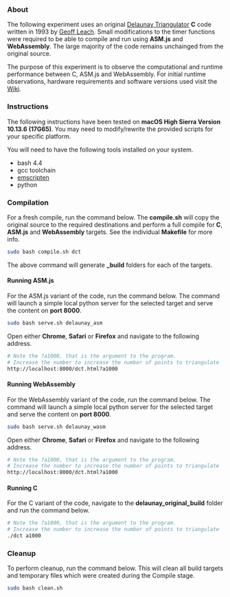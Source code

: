 ### About

The following experiment uses an original [Delaunay Triangulator](https://en.wikipedia.org/wiki/Delaunay_triangulation) **C** code written in 1993 by [Geoff Leach](https://www.rmit.edu.au/contact/staff-contacts/academic-staff/l/leach-mr-geoff). Small modifications to the timer functions were required to be able to compile and run using **ASM.js** and **WebAssembly**. The large majority of the code remains unchainged from the original source.

The purpose of this experiment is to observe the computational and runtime performance between C, ASM.js and WebAssembly. For initial runtime observations, hardware requirements and software versions used visit the [Wiki](https://github.com/DavidArayan/Performance-Research/wiki).

### Instructions

The following instructions have been tested on **macOS High Sierra Version 10.13.6 (17G65)**. You may need to modify/rewrite the provided scripts for your specific platform.

You will need to have the following tools installed on your system.
- bash 4.4
- gcc toolchain
- [emscripten](https://github.com/DavidArayan/Performance-Research/tree/master/emscripten)
- python

### Compilation

For a fresh compile, run the command below. The **compile.sh** will copy the original source to the required destinations and perform a full compile for **C**, **ASM.js** and **WebAssembly** targets. See the individual **Makefile** for more info.

```bash
sudo bash compile.sh dct
```

The above command will generate **_build** folders for each of the targets.

#### Running ASM.js

For the ASM.js variant of the code, run the command below. The command will launch a simple local python server for the selected target and serve the content on **port 8000**.

```bash
sudo bash serve.sh delaunay_asm
```

Open either **Chrome**, **Safari** or **Firefox** and navigate to the following address.

```bash
# Note the ?a1000, that is the argument to the program. 
# Increase the number to increase the number of points to triangulate
http://localhost:8000/dct.html?a1000
```

#### Running WebAssembly

For the WebAssembly variant of the code, run the command below. The command will launch a simple local python server for the selected target and serve the content on **port 8000**.

```bash
sudo bash serve.sh delaunay_wasm
```

Open either **Chrome**, **Safari** or **Firefox** and navigate to the following address.

```bash
# Note the ?a1000, that is the argument to the program. 
# Increase the number to increase the number of points to triangulate
http://localhost:8000/dct.html?a1000
```

#### Running C

For the C variant of the code, navigate to the **delaunay_original_build** folder and run the command below.

```bash
# Note the ?a1000, that is the argument to the program. 
# Increase the number to increase the number of points to triangulate
./dct a1000
```

### Cleanup

To perform cleanup, run the command below. This will clean all build targets and temporary files which were created during the Compile stage.

```bash
sudo bash clean.sh
```
